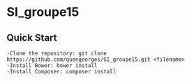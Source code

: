# SI_groupe15

## Quick Start

```
-Clone the repository: git clone https://github.com/quengeorges/SI_groupe15.git <filename>
-Install Bower: bower install
-Install Composer: composer install
```

